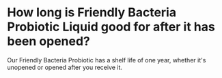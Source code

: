 # How long is Friendly Bacteria Probiotic Liquid good for after it has been opened?

Our Friendly Bacteria Probiotic has a shelf life of one year, whether it's unopened or opened after you receive it.